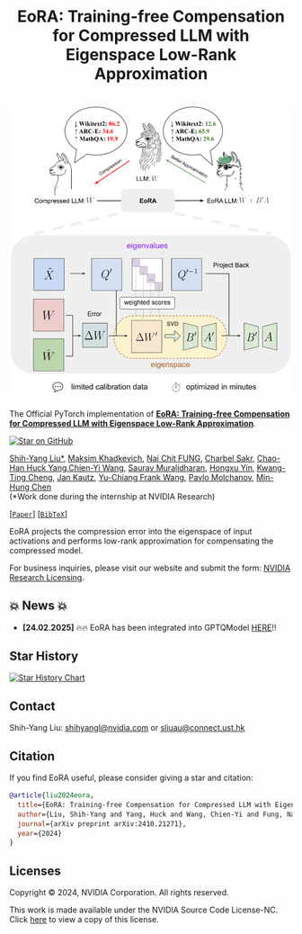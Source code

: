 <h1 align="center">
    <p> EoRA: Training-free Compensation for Compressed
LLM with Eigenspace Low-Rank Approximation</p>
</h1>

<h1 align="center"> 
    <img src="./imgs/new_eora_fig.png" width="600">
</h1>

The Official PyTorch implementation of [**EoRA: Training-free Compensation for Compressed
LLM with Eigenspace Low-Rank Approximation**](https://arxiv.org/abs/2410.21271).

[![Star on GitHub](https://img.shields.io/github/stars/NVlabs/EoRA.svg?style=social)](https://github.com/NVlabs/EoRA/stargazers)

[Shih-Yang Liu*](https://nbasyl.github.io/), [Maksim Khadkevich]((https://chienyiwang.github.io/)), [Nai Chit FUNG](https://www.linkedin.com/in/naichit/), [Charbel Sakr](https://sakr2.web.engr.illinois.edu/), [Chao-Han Huck Yang](https://research.nvidia.com/person/huck-yang),[Chien-Yi Wang](https://chienyiwang.github.io/), [Saurav Muralidharan](https://www.sauravm.com/), [Hongxu Yin](https://hongxu-yin.github.io/), [Kwang-Ting Cheng](https://seng.hkust.edu.hk/about/people/faculty/tim-kwang-ting-cheng), [Jan Kautz](https://jankautz.com/), [Yu-Chiang Frank Wang](http://vllab.ee.ntu.edu.tw/ycwang.html),  [Pavlo Molchanov](https://www.pmolchanov.com/), [Min-Hung Chen](https://minhungchen.netlify.app/) <br>
(*Work done during the internship at NVIDIA Research)

[[`Paper`](https://arxiv.org/abs/2410.21271)] [[`BibTeX`](#citation)]

EoRA projects the compression error into the eigenspace of input activations and performs low-rank approximation for compensating the compressed model.

For business inquiries, please visit our website and submit the form: [NVIDIA Research Licensing](https://www.nvidia.com/en-us/research/inquiries/).

## 💥 News 💥
- **[24.02.2025]** 🔥🔥 EoRA has been integrated into GPTQModel [HERE](https://github.com/ModelCloud/GPTQModel)!!


## Star History

[![Star History Chart](https://api.star-history.com/svg?repos=NVlabs/EoRA&type=Date)](https://star-history.com/#NVlabs/EoRA&Date)


## Contact
Shih-Yang Liu: [shihyangl@nvidia.com](shihyangl@nvidia.com) or [sliuau@connect.ust.hk](sliuau@connect.ust.hk)

## Citation
If you find EoRA useful, please consider giving a star and citation:
```bibtex
@article{liu2024eora,
  title={EoRA: Training-free Compensation for Compressed LLM with Eigenspace Low-Rank Approximation},
  author={Liu, Shih-Yang and Yang, Huck and Wang, Chien-Yi and Fung, Nai Chit and Yin, Hongxu and Sakr, Charbel and Muralidharan, Saurav and Cheng, Kwang-Ting and Kautz, Jan and Wang, Yu-Chiang Frank and others},
  journal={arXiv preprint arXiv:2410.21271},
  year={2024}
}
```

## Licenses
Copyright © 2024, NVIDIA Corporation. All rights reserved.

This work is made available under the NVIDIA Source Code License-NC. Click [here](https://github.com/nbasyl/DoRA/LICENSE) to view a copy of this license.


